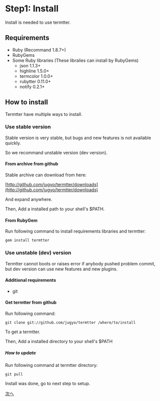 # Step1: Install

Install is needed to use termtter.

## Requirements

* Ruby (Recommand 1.8.7+)
* RubyGems
* Some Ruby libraries (These libralies can install by RubyGems)
    * json 1.1.3+
    * highline 1.5.0+
    * termcolor 1.0.0+
    * rubytter 0.11.0+
    * notify 0.2.1+

## How to install

Termtter have multiple ways to install.

### Use stable version

Stable version is very stable,
 but bugs and new features is not available quickly.

So we recommand unstable version (dev version).

#### From archive from github

Stable archive can download from here:

[http://github.com/jugyo/termtter/downloads](http://github.com/jugyo/termtter/downloads)

And expand anywhere.

Then, Add a installed path to your shell's $PATH.

#### From RubyGem

Run following command to install requirements libraries and termtter:

    gem install termtter


### Use unstable (dev) version

Termtter cannot boots or raises error
 if anybody pushed problem commit,
 but dev version can use new features and new plugins.

#### Additional requirements

* git

#### Get termtter from github

Run following command:

    git clone git://github.com/jugyo/termtter /where/to/install

To get a termtter.

Then, Add a installed directory to your shell's $PATH

##### How to update

Run following command at termtter directory:

    git pull

<!--
__TODO: translate this__

## PATHを通す

##### Windows (XP以降)

1. システムのコントロールパネルを開く
2. 詳細設定タブの環境変数を開く
3. ユーザー環境変数にPATHがなければ「作成」を開き、名前に"PATH",値に"Termtterへのパス/bin"を書いてOKを押す
4. あればPATHをクリックし「編集」を開き、項目の最初に"Termtterへのパス/bin:"を書いてOKを押す

##### Linux

使用中のシェルによって異なります。Googleなどで検索してください。

##### Mac OS X

シェルに共通して、/etc/pathsファイルに書き込むことで反映できます

* `sudo vim /etc/paths`など(vimの代わりにnanoなどを使用可能です)をシェルに入力し、パスワードを求められたら入力する
* 一番上の行に"Termtterへのパス/bin"を入力し保存、終了
* シェルを再起動

-->

Install was done, go to next step to setup.

[次へ](step2.ja.html)

